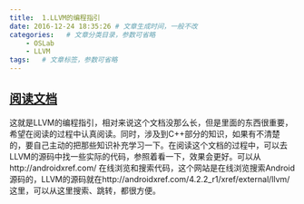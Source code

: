 ```yaml
---
title:  1.LLVM的编程指引
date: 2016-12-24 18:35:26 # 文章生成时间，一般不改
categories:   # 文章分类目录，参数可省略
    - OSLab
    - LLVM
tags:   # 文章标签，参数可省略
---
```

## [阅读文档](http:llvm.org/docs/ProgrammersManual.html)
这就是LLVM的编程指引，相对来说这个文档没那么长，但是里面的东西很重要，希望在阅读的过程中认真阅读。同时，涉及到C++部分的知识，如果有不清楚的，要自己主动的把那些知识补充学习一下。在阅读这个文档的过程中，可以去LLVM的源码中找一些实际的代码，参照着看一下，效果会更好。可以从http://androidxref.com/ 在线浏览和搜索代码，这个网站是在线浏览搜索Android源码的，LLVM的源码就在http://androidxref.com/4.2.2_r1/xref/external/llvm/ 这里，可以从这里搜索、跳转，都很方便。